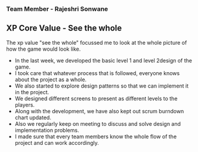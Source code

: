 ### Team Member - Rajeshri Sonwane

## XP Core Value - See the whole

The xp value "see the whole" focussed me to look at the whole picture of how the game would look like.
* In the last week, we developed the basic level 1 and level 2design of the game.
* I took care that whatever process that is followed, everyone knows about the project as a whole.
* We also started to explore design patterns so that we can implement it in the project.
* We designed different screens to present as different levels to the players.
* Along with the development, we have also kept out scrum burndown chart updated.
* Also we regularly keep on meeting to discuss and solve design and implementation problems.
* I made sure that every team members know the whole flow of the project and can work accordingly.
